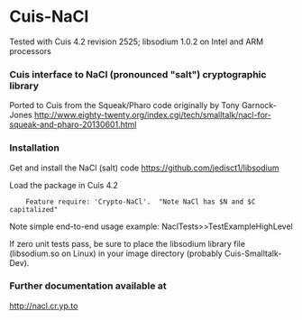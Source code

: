 Cuis-NaCl
==========
Tested with Cuis 4.2 revision 2525; libsodium 1.0.2 on Intel and ARM processors

### Cuis interface to NaCl (pronounced "salt") cryptographic library

Ported to Cuis from the Squeak/Pharo code originally by Tony Garnock-Jones
  http://www.eighty-twenty.org/index.cgi/tech/smalltalk/nacl-for-squeak-and-pharo-20130601.html


### Installation

Get and install the NaCl (salt) code
  https://github.com/jedisct1/libsodium

Load the package in Cuis 4.2

````Smalltalk
	Feature require: 'Crypto-NaCl'.  "Note NaCl has $N and $C capitalized"
````

Note simple end-to-end usage example: NaclTests>>TestExampleHighLevel

If zero unit tests pass, be sure to place the libsodium library file (libsodium.so on Linux) in your image directory (probably Cuis-Smalltalk-Dev).

### Further documentation available at

  http://nacl.cr.yp.to

